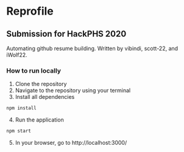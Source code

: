 # Reprofile
## Submission for HackPHS 2020

Automating github resume building.
Written by vibindi, scott-22, and iWolf22.

### How to run locally

1. Clone the repository
2. Navigate to the repository using your terminal
3. Install all dependencies
```bash
npm install
```
4. Run the application
```bash
npm start
```
5. In your browser, go to http://localhost:3000/
